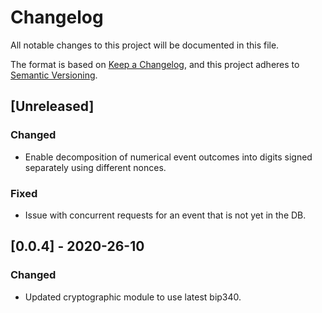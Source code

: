 # Changelog
All notable changes to this project will be documented in this file.

The format is based on [Keep a Changelog](https://keepachangelog.com/en/1.0.0/),
and this project adheres to [Semantic Versioning](https://semver.org/spec/v2.0.0.html).

## [Unreleased]

### Changed
- Enable decomposition of numerical event outcomes into digits signed separately using different nonces.

### Fixed
- Issue with concurrent requests for an event that is not yet in the DB.

## [0.0.4] - 2020-26-10

### Changed
- Updated cryptographic module to use latest bip340.
